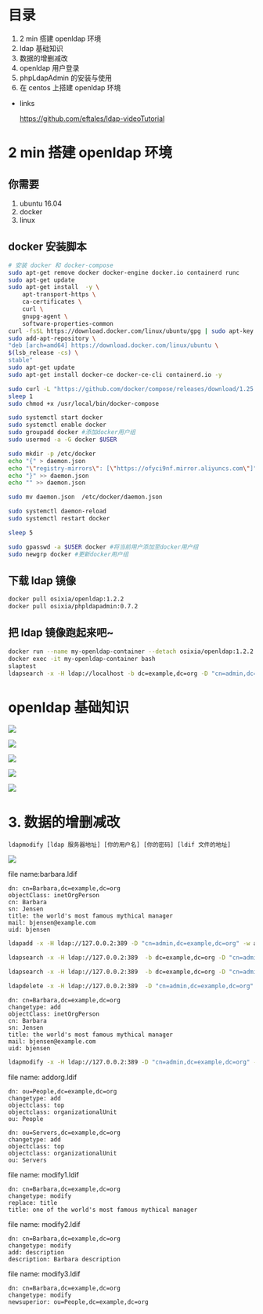 # 目录
1. 2 min 搭建 openldap 环境
2. ldap 基础知识
3. 数据的增删减改
4. openldap 用户登录
5. phpLdapAdmin 的安装与使用
6. 在 centos 上搭建 openldap 环境

- links

    https://github.com/eftales/ldap-videoTutorial


# 2 min 搭建 openldap 环境
## 你需要
1. ubuntu 16.04
2. docker
3. linux




## docker 安装脚本
```bash
# 安装 docker 和 docker-compose
sudo apt-get remove docker docker-engine docker.io containerd runc
sudo apt-get update
sudo apt-get install  -y \
    apt-transport-https \
    ca-certificates \
    curl \
    gnupg-agent \
    software-properties-common
curl -fsSL https://download.docker.com/linux/ubuntu/gpg | sudo apt-key add -
sudo add-apt-repository \
"deb [arch=amd64] https://download.docker.com/linux/ubuntu \
$(lsb_release -cs) \
stable"
sudo apt-get update
sudo apt-get install docker-ce docker-ce-cli containerd.io -y

sudo curl -L "https://github.com/docker/compose/releases/download/1.25.3/docker-compose-$(uname -s)-$(uname -m)" -o /usr/local/bin/docker-compose
sleep 1
sudo chmod +x /usr/local/bin/docker-compose

sudo systemctl start docker
sudo systemctl enable docker
sudo groupadd docker #添加docker用户组
sudo usermod -a -G docker $USER

sudo mkdir -p /etc/docker
echo "{" > daemon.json
echo "\"registry-mirrors\": [\"https://ofyci9nf.mirror.aliyuncs.com\"]" >> daemon.json
echo "}" >> daemon.json
echo "" >> daemon.json

sudo mv daemon.json  /etc/docker/daemon.json

sudo systemctl daemon-reload
sudo systemctl restart docker

sleep 5

sudo gpasswd -a $USER docker #将当前用户添加至docker用户组
sudo newgrp docker #更新docker用户组
```

## 下载 ldap 镜像
```bash
docker pull osixia/openldap:1.2.2
docker pull osixia/phpldapadmin:0.7.2
```

## 把 ldap 镜像跑起来吧~
```bash
docker run --name my-openldap-container --detach osixia/openldap:1.2.2
docker exec -it my-openldap-container bash
slaptest
ldapsearch -x -H ldap://localhost -b dc=example,dc=org -D "cn=admin,dc=example,dc=org" -w admin
```

# openldap 基础知识
![](https://upload-images.jianshu.io/upload_images/9767009-ea2993bcdd47c1b2.png?imageMogr2/auto-orient/strip%7CimageView2/2/w/1240)

![](https://upload-images.jianshu.io/upload_images/9767009-a84c5c00cee097c7.png?imageMogr2/auto-orient/strip%7CimageView2/2/w/1240)

![](https://upload-images.jianshu.io/upload_images/9767009-a23f5c09883dbc7c.png?imageMogr2/auto-orient/strip%7CimageView2/2/w/1240)


![](https://upload-images.jianshu.io/upload_images/9767009-0f18e0de72a56fa3.png?imageMogr2/auto-orient/strip%7CimageView2/2/w/1240)

![](https://upload-images.jianshu.io/upload_images/9767009-7b7f0dc9df18f2f8.png?imageMogr2/auto-orient/strip%7CimageView2/2/w/1240)


# 3. 数据的增删减改
```text
ldapmodify [ldap 服务器地址] [你的用户名] [你的密码] [ldif 文件的地址]
```

![](https://upload-images.jianshu.io/upload_images/9767009-18e6e3f7c616e057.png?imageMogr2/auto-orient/strip%7CimageView2/2/w/1240)


file name:barbara.ldif

```ldif
dn: cn=Barbara,dc=example,dc=org
objectClass: inetOrgPerson
cn: Barbara
sn: Jensen
title: the world's most famous mythical manager
mail: bjensen@example.com
uid: bjensen
```

```bash
ldapadd -x -H ldap://127.0.0.2:389 -D "cn=admin,dc=example,dc=org" -w admin -f barbara.ldif
```

```bash
ldapsearch -x -H ldap://127.0.0.2:389  -b dc=example,dc=org -D "cn=admin,dc=example,dc=org" -w admin 
```

```bash
ldapsearch -x -H ldap://127.0.0.2:389  -b dc=example,dc=org -D "cn=admin,dc=example,dc=org" -w admin "cn=*,dc=example,dc=org"
```

```bash
ldapdelete -x -H ldap://127.0.0.2:389  -D "cn=admin,dc=example,dc=org" -w admin  "cn=Barbara,dc=example,dc=org"
```

```ldif
dn: cn=Barbara,dc=example,dc=org
changetype: add
objectClass: inetOrgPerson
cn: Barbara
sn: Jensen
title: the world's most famous mythical manager
mail: bjensen@example.com
uid: bjensen
```

```bash
ldapmodify -x -H ldap://127.0.0.2:389 -D "cn=admin,dc=example,dc=org" -w admin -f barbara.ldif
```

file name: addorg.ldif
```ldif
dn: ou=People,dc=example,dc=org
changetype: add
objectclass: top
objectclass: organizationalUnit
ou: People

dn: ou=Servers,dc=example,dc=org
changetype: add
objectclass: top
objectclass: organizationalUnit
ou: Servers
```

file name: modify1.ldif
```ldif
dn: cn=Barbara,dc=example,dc=org
changetype: modify
replace: title
title: one of the world's most famous mythical manager
```

file name: modify2.ldif
```ldif
dn: cn=Barbara,dc=example,dc=org
changetype: modify
add: description
description: Barbara description
```

file name: modify3.ldif
```ldif
dn: cn=Barbara,dc=example,dc=org
changetype: modify
newsuperior: ou=People,dc=example,dc=org
```